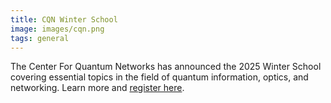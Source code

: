 ```yaml
---
title: CQN Winter School
image: images/cqn.png
tags: general
---
```


The Center For Quantum Networks has announced the 2025 Winter School covering essential topics in the field of quantum information, optics, and networking. Learn more and [register here](https://cqn-erc.arizona.edu/2025winter-school). 
